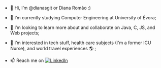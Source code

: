 - 👋 Hi, I’m @dianasgit or Diana Romão :) 
- 🌱 I’m currently studying Computer Engineering at University of Évora;
- 🚀 I’m looking to learn more about and collaborate on Java, C, JS, and Web projects;
- 👀 I’m interested in tech stuff, health care subjects (I'm a former ICU Nurse), and world travel experiences 🌎 ;


- 📫 Reach me on 
[![LinkedIn](https://img.shields.io/badge/LinkedIn-000?style=for-the-badge&logo=linkedin&logoColor=0E76A8)](https://www.linkedin.com/in/diana-rom%C3%A3o-09a837277/)



<!---
dianasgit/dianasgit is a ✨ special ✨ repository because its `README.md` (this file) appears on your GitHub profile.
You can click the Preview link to take a look at your changes.
--->
